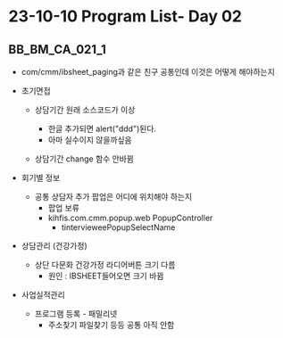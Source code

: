 # 23-10-10 Program List- Day 02

## BB_BM_CA_021_1

- com/cmm/ibsheet_paging과 같은 친구 공통인데 이것은 어떻게 해야하는지
- 초기면접
  - 상담기간 원래 소스코드가 이상
    - 한글 추가되면 alert("ddd")된다.
    - 아마 실수이지 않을까싶음

  - 상담기간 change 함수 안바뀜

- 회기별 정보
  - 공통 상담자 추가 팝업은 어디에 위치해야 하는지
    - 팝업 보류 
    - kihfis.com.cmm.popup.web PopupController
      - tintervieweePopupSelectName

- 상담관리 (건강가정)
  - 상단 다문화 건강가정 라디어버튼 크기 다름
    - 원인 : IBSHEET들어오면 크기 바뀜

- 사업실적관리
  - 프로그램 등록 - 패밀리넷 
    - 주소찾기 파일찾기 등등 공통 아직 안함
